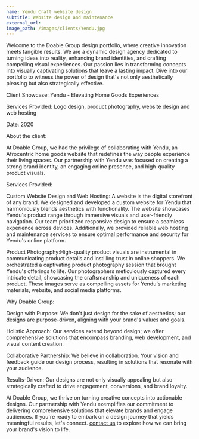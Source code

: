 ```yaml
---
name: Yendu Craft website design
subtitle: Website design and maintenance
external_url: 
image_path: /images/clients/Yendu.jpg
---
```


Welcome to the Doable Group design portfolio, where creative innovation meets tangible results. We are a dynamic design agency dedicated to turning ideas into reality, enhancing brand identities, and crafting compelling visual experiences. Our passion lies in transforming concepts into visually captivating solutions that leave a lasting impact. Dive into our portfolio to witness the power of design that's not only aesthetically pleasing but also strategically effective.

Client Showcase: Yendu - Elevating Home Goods Experiences

Services Provided: Logo design, product photography, website design and web hosting

Date: 2020

About the client:

At Doable Group, we had the privilege of collaborating with Yendu, an Afrocentric home goods website that redefines the way people experience their living spaces. Our partnership with Yendu was focused on creating a strong brand identity, an engaging online presence, and high-quality product visuals.

Services Provided:

Custom Website Design and Web Hosting: A website is the digital storefront of any brand. We designed and developed a custom website for Yendu that harmoniously blends aesthetics with functionality. The website showcases Yendu's product range through immersive visuals and user-friendly navigation. Our team prioritized responsive design to ensure a seamless experience across devices. Additionally, we provided reliable web hosting and maintenance services to ensure optimal performance and security for Yendu's online platform.

Product Photography:High-quality product visuals are instrumental in communicating product details and instilling trust in online shoppers. We orchestrated a captivating product photography session that brought Yendu's offerings to life. Our photographers meticulously captured every intricate detail, showcasing the craftsmanship and uniqueness of each product. These images serve as compelling assets for Yendu's marketing materials, website, and social media platforms.

Why Doable Group:

Design with Purpose: We don't just design for the sake of aesthetics; our designs are purpose-driven, aligning with your brand's values and goals.

Holistic Approach: Our services extend beyond design; we offer comprehensive solutions that encompass branding, web development, and visual content creation.

Collaborative Partnership: We believe in collaboration. Your vision and feedback guide our design process, resulting in solutions that resonate with your audience.

Results-Driven: Our designs are not only visually appealing but also strategically crafted to drive engagement, conversions, and brand loyalty.

At Doable Group, we thrive on turning creative concepts into actionable designs. Our partnership with Yendu exemplifies our commitment to delivering comprehensive solutions that elevate brands and engage audiences. If you're ready to embark on a design journey that yields meaningful results, let's connect. [contact us](https://www.doablegroup.com/contact/) to explore how we can bring your brand's vision to life.
